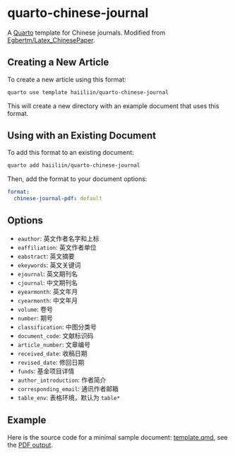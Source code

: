 # quarto-chinese-journal

A [Quarto](https://quarto.org/) template for Chinese journals. Modified from [Egbertm/Latex_ChinesePaper](https://github.com/Egbertm/Latex_ChinesePaper).

## Creating a New Article

To create a new article using this format:

```bash
quarto use template haiiliin/quarto-chinese-journal
```

This will create a new directory with an example document that uses this format.

## Using with an Existing Document

To add this format to an existing document:

```bash
quarto add haiiliin/quarto-chinese-journal
```

Then, add the format to your document options:

```yaml
format:
  chinese-journal-pdf: default
```

## Options

- `eauthor`: 英文作者名字和上标
- `eaffiliation`: 英文作者单位
- `eabstract`: 英文摘要
- `ekeywords`: 英文关键词
- `ejournal`: 英文期刊名
- `cjournal`: 中文期刊名
- `eyearmonth`: 英文年月
- `cyearmonth`: 中文年月
- `volume`: 卷号
- `number`: 期号
- `classification`: 中图分类号
- `document_code`: 文献标识码
- `article_number`: 文章编号
- `received_date`: 收稿日期
- `revised_date`: 修回日期
- `funds`: 基金项目详情
- `author_introduction`: 作者简介
- `corresponding_email`: 通讯作者邮箱
- `table_env`: 表格环境，默认为 `table*`

## Example

Here is the source code for a minimal sample document: [template.qmd](template.qmd), see the [PDF output](template.pdf).
